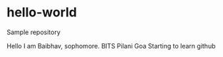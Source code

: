 # hello-world
Sample repository

Hello I am Baibhav, sophomore.
BITS Pilani Goa
Starting to learn github
